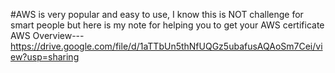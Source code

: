 #AWS is very popular and easy to use, I know this is NOT challenge for smart people but here is my note for helping you to get your AWS certificate
AWS Overview---https://drive.google.com/file/d/1aTTbUn5thNfUQGz5ubafusAQAoSm7Cei/view?usp=sharing
